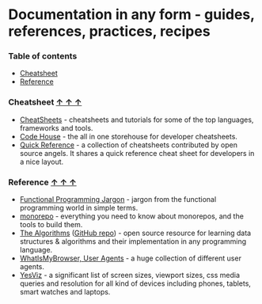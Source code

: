 # Documentation in any form - guides, references, practices, recipes

### Table of contents <a name="toc"></a>

* [Cheatsheet](#cheatsheet)
* [Reference](#reference)

### Cheatsheet <a name="cheatsheet"></a> [&#x2191;&nbsp;&#x2191;&nbsp;&#x2191;](#toc)

* [CheatSheets](https://github.com/devmount/CheatSheets) - cheatsheets and tutorials for some of the top languages, frameworks and tools.
* [Code House](https://codehouse.vercel.app/) - the all in one storehouse for developer cheatsheets.
* [Quick Reference](https://quickref.me/) - a collection of cheatsheets contributed by open source angels. It shares a quick reference cheat sheet for developers in a nice layout.

### Reference <a name="reference"></a> [&#x2191;&nbsp;&#x2191;&nbsp;&#x2191;](#toc)

* [Functional Programming Jargon](https://github.com/hemanth/functional-programming-jargon) - jargon from the functional programming world in simple terms.
* [monorepo](https://monorepo.tools/) - everything you need to know about monorepos, and the tools to build them.
* [The Algorithms](https://the-algorithms.com/) ([GitHub repo](https://github.com/TheAlgorithms)) - open source resource for learning data structures & algorithms and their implementation in any programming language.
* [WhatIsMyBrowser, User Agents](https://developers.whatismybrowser.com/useragents/explore/) - a huge collection of different user agents.
* [YesViz](https://yesviz.com/) - a significant list of screen sizes, viewport sizes, css media queries and resolution for all kind of devices including phones, tablets, smart watches and laptops.
